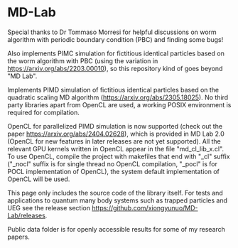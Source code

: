 # MD-Lab

Special thanks to Dr Tommaso Morresi for helpful discussions on worm algorithm with periodic boundary condition (PBC) and finding some bugs!

Also implements PIMC simulation for fictitious identical particles based on the worm algorithm with PBC (using the variation in https://arxiv.org/abs/2203.00010), so this repository kind of goes beyond "MD Lab".

Implements PIMD simulation of fictitious identical particles based on the quadratic scaling MD algorithm (https://arxiv.org/abs/2305.18025). No third party libraries apart from OpenCL are used, a working POSIX environment is required for compilation.

OpenCL for parallelized PIMD simulation is now supported (check out the paper https://arxiv.org/abs/2404.02628), which is provided in MD Lab 2.0 (OpenCL for new features in later releases are not yet supported). All the relevant GPU kernels written in OpenCL appear in the file "md_cl_lib_x.cl". To use OpenCL, compile the project with makefiles that end with "_cl" suffix ("_nocl" suffix is for single thread no OpenCL compilation, "_pocl" is for POCL implementation of OpenCL), the system default implementation of OpenCL will be used.

This page only includes the source code of the library itself. For tests and applications to quantum many body systems such as trapped particles and UEG see the release section https://github.com/xiongyunuo/MD-Lab/releases.

Public data folder is for openly accessible results for some of my research papers.
